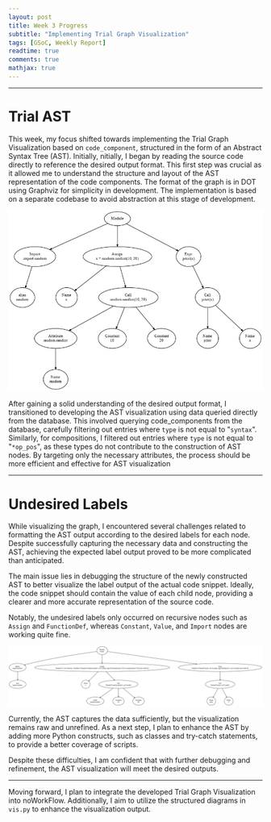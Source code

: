 ```yaml
---
layout: post
title: Week 3 Progress
subtitle: "Implementing Trial Graph Visualization"
tags: [GSoC, Weekly Report]
readtime: true
comments: true
mathjax: true
---
```


---

# Trial AST

This week, my focus shifted towards implementing the Trial Graph Visualization based on `code_component`, structured in the form of an Abstract Syntax Tree (AST). 
Initially, nitially, I began by reading the source code directly to reference the desired output format. 
This first step was crucial as it allowed me to understand the structure and layout of the AST representation of the code components. 
The format of the graph is in DOT using Graphviz for simplicity in development. The implementation is based on a separate codebase to avoid abstraction at this stage of development.

![Correct AST Graph](../assets/img/ast_read().png "Correct AST Graph")

After gaining a solid understanding of the desired output format, I transitioned to developing the AST visualization using data queried directly from the database. 
This involved querying code_components from the database, carefully filtering out entries where `type` is not equal to "`syntax`". 
Similarly, for compositions, I filtered out entries where `type` is not equal to "`*op_pos`", as these types do not contribute to the construction of AST nodes. 
By targeting only the necessary attributes, the process should be more efficient and effective for AST visualization

---

# Undesired Labels
While visualizing the graph, I encountered several challenges related to formatting the AST output according to the desired labels for each node. 
Despite successfully capturing the necessary data and constructing the AST, achieving the expected label output proved to be more complicated than anticipated.

The main issue lies in debugging the structure of the newly constructed AST to better visualize the label output of the actual code snippet. 
Ideally, the code snippet should contain the value of each child node, providing a clearer and more accurate representation of the source code.

Notably, the undesired labels only occurred on recursive nodes such as `Assign` and `FunctionDef`, whereas `Constant`, `Value`, and `Import` nodes are working quite fine.

![Incorrect AST Graph](../assets/img/ast_database.png "Incorrect AST Graph")

Currently, the AST captures the data sufficiently, but the visualization remains raw and unrefined. 
As a next step, I plan to enhance the AST by adding more Python constructs, such as classes and try-catch statements, to provide a better coverage of scripts.

Despite these difficulties, I am confident that with further debugging and refinement, the AST visualization will meet the desired outputs.

---

Moving forward, I plan to integrate the developed Trial Graph Visualization into noWorkFlow. Additionally, I aim to utilize the structured diagrams in `vis.py` to enhance the visualization output.
